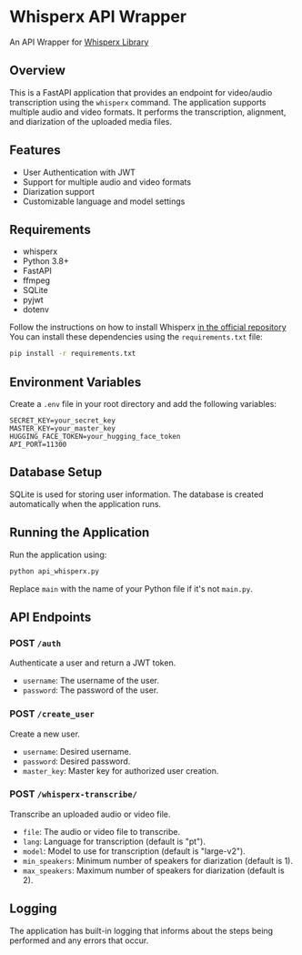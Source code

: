 # Whisperx API Wrapper

An API Wrapper for [Whisperx Library](https://github.com/m-bain/whisperX)

## Overview

This is a FastAPI application that provides an endpoint for video/audio transcription using the `whisperx` command. The application supports multiple audio and video formats. It performs the transcription, alignment, and diarization of the uploaded media files.

## Features

- User Authentication with JWT
- Support for multiple audio and video formats
- Diarization support
- Customizable language and model settings

## Requirements

- whisperx
- Python 3.8+
- FastAPI
- ffmpeg
- SQLite
- pyjwt
- dotenv

Follow the instructions on how to install Whisperx [in the official repository](https://github.com/m-bain/whisperX#3-install-this-repo)
You can install these dependencies using the `requirements.txt` file:

```bash
pip install -r requirements.txt
```

## Environment Variables

Create a `.env` file in your root directory and add the following variables:

```env
SECRET_KEY=your_secret_key
MASTER_KEY=your_master_key
HUGGING_FACE_TOKEN=your_hugging_face_token
API_PORT=11300
```

## Database Setup

SQLite is used for storing user information. The database is created automatically when the application runs.

## Running the Application

Run the application using:

```bash
python api_whisperx.py
```

Replace `main` with the name of your Python file if it's not `main.py`.

## API Endpoints

### POST `/auth`

Authenticate a user and return a JWT token.

- `username`: The username of the user.
- `password`: The password of the user.

### POST `/create_user`

Create a new user.

- `username`: Desired username.
- `password`: Desired password.
- `master_key`: Master key for authorized user creation.

### POST `/whisperx-transcribe/`

Transcribe an uploaded audio or video file.

- `file`: The audio or video file to transcribe.
- `lang`: Language for transcription (default is "pt").
- `model`: Model to use for transcription (default is "large-v2").
- `min_speakers`: Minimum number of speakers for diarization (default is 1).
- `max_speakers`: Maximum number of speakers for diarization (default is 2).

## Logging

The application has built-in logging that informs about the steps being performed and any errors that occur.

